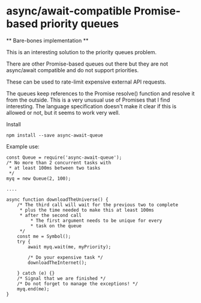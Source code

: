 # async/await-compatible Promise-based priority queues

** Bare-bones implementation **

This is an interesting solution to the priority queues problem.

There are other Promise-based queues out there but they are not async/await compatible and do not support priorities.

These can be used to rate-limit expensive external API requests.

The queues keep references to the Promise resolve() function and resolve it from the outside.
This is a very unusual use of Promises that I find interesting.
The language specification doesn't make it clear if this is allowed or not, but it seems to work very well.

Install

`npm install --save async-await-queue`

Example use:

```
const Queue = require('async-await-queue');
/* No more than 2 concurrent tasks with
 * at least 100ms between two tasks
 */
myq = new Queue(2, 100);

....

async function downloadTheUniverse() {
	/* The third call will wait for the previous two to complete
	 * plus the time needed to make this at least 100ms
	 * after the second call
         * The first argument needs to be unique for every
         * task on the queue
	 */
	const me = Symbol();
    try {
	    await myq.wait(me, myPriority);

	    /* Do your expensive task */
	    downloadTheInternet();

    } catch (e) {}
    /* Signal that we are finished */
    /* Do not forget to manage the exceptions! */
	myq.end(me);
}
```
